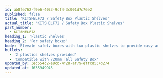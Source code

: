 ```yaml
---
id: ab8fe762-f9e6-4033-9cf4-3c001d7c76e2
published: false
title: 'KITSHELF72 / Safety Box Plastic Shelves'
actual_title: 'KITSHELF72 / Safety Box Plastic Shelves'
part_number:
  - KITSHELF72
heading_1: 'Plastic Shelves'
heading_2: 'For safety boxes'
body: 'Elevate safety boxes with two plastic shelves to provide easy access in an emergency.'
bullets:
  - '2 plastics shelves provided'
  - 'Compatible with 720mm Tall Safety Box'
updated_by: 3ec554c2-e8cb-4f28-af79-effcd537d274
updated_at: 1635949945
---
```


